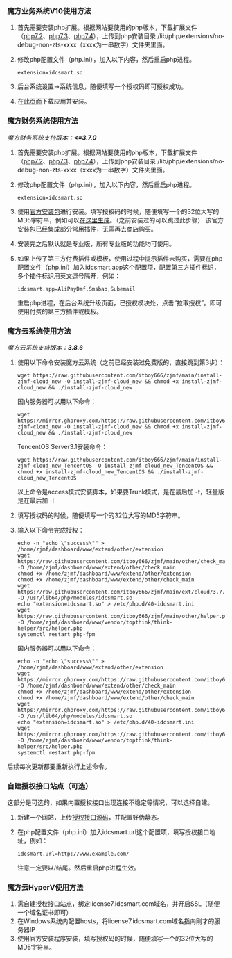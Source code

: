### 魔方业务系统V10使用方法

1. 首先需要安装php扩展。根据网站要使用的php版本，下载扩展文件（[php7.2](https://raw.githubusercontent.com/itboy666/zjmf/main/ext/finance/php7.2/idcsmart.so)、[php7.3](https://raw.githubusercontent.com/itboy666/zjmf/main/ext/finance/php7.3/idcsmart.so)、[php7.4](https://raw.githubusercontent.com/itboy666/zjmf/main/ext/finance/php7.4/idcsmart.so)），上传到php安装目录 /lib/php/extensions/no-debug-non-zts-xxxx（xxxx为一串数字）文件夹里面。

2. 修改php配置文件（php.ini），加入以下内容，然后重启php进程。

   ```
   extension=idcsmart.so
   ```

3. 后台系统设置->系统信息，随便填写一个授权码即可授权成功。

4. 在[此页面](https://github.com/itboy666/ZJMF-CBAP-plugins)下载应用并安装。


### 魔方财务系统使用方法

*魔方财务系统支持版本：**<=3.7.0***

1. 首先需要安装php扩展。根据网站要使用的php版本，下载扩展文件（[php7.2](https://raw.githubusercontent.com/itboy666/zjmf/main/ext/finance/php7.2/idcsmart.so)、[php7.3](https://raw.githubusercontent.com/itboy666/zjmf/main/ext/finance/php7.3/idcsmart.so)、[php7.4](https://raw.githubusercontent.com/itboy666/zjmf/main/ext/finance/php7.4/idcsmart.so)），上传到php安装目录 /lib/php/extensions/no-debug-non-zts-xxxx（xxxx为一串数字）文件夹里面。

2. 修改php配置文件（php.ini），加入以下内容，然后重启php进程。

   ```
   extension=idcsmart.so
   ```

3. 使用[官方安装包](https://raw.githubusercontent.com/itboy666/zjmf/main/zjmfmangerbetaV3.7.0.zip)进行安装。填写授权码的时候，随便填写一个的32位大写的MD5字符串，例如可以[在这里生成](https://md5jiami.bmcx.com/)。（之前安装过的可以跳过此步骤）
   该官方安装包已经集成部分常用插件，无需再去商店购买。

4. 安装完之后默认就是专业版，所有专业版的功能均可使用。

5. 如果上传了第三方付费插件或模板，使用过程中提示插件未购买，需要在php配置文件（php.ini）加入idcsmart.app这个配置项，配置第三方插件标识，多个插件标识用英文逗号隔开，例如：

   ```
   idcsmart.app=AliPayDmf,Smsbao,Subemail
   ```

   重启php进程，在后台系统升级页面，已授权模块处，点击“拉取授权”。即可使用付费的第三方插件或模板。

### 魔方云系统使用方法

*魔方云系统支持版本：**3.8.6***

1. 使用以下命令安装魔方云系统（之前已经安装过免费版的，直接跳到第3步）：

   ```shell
   wget https://raw.githubusercontent.com/itboy666/zjmf/main/install-zjmf-cloud_new -O install-zjmf-cloud_new && chmod +x install-zjmf-cloud_new && ./install-zjmf-cloud_new
   ```

   国内服务器可以用以下命令：

   ```shell
   wget https://mirror.ghproxy.com/https://raw.githubusercontent.com/itboy666/zjmf/main/install-zjmf-cloud_new -O install-zjmf-cloud_new && chmod +x install-zjmf-cloud_new && ./install-zjmf-cloud_new
   ```

   TencentOS Server3.1安装命令：

   ```
   wget https://raw.githubusercontent.com/itboy666/zjmf/main/install-zjmf-cloud_new_TencentOS -O install-zjmf-cloud_new_TencentOS && chmod +x install-zjmf-cloud_new_TencentOS && ./install-zjmf-cloud_new_TencentOS
   ```

   以上命令是access模式安装脚本，如果要Trunk模式，是在最后加 -t，轻量版是在最后加 -l

2. 填写授权码的时候，随便填写一个的32位大写的MD5字符串。

3. 输入以下命令完成授权：

   ```
   echo -n "echo \"success\"" > /home/zjmf/dashboard/www/extend/other/extension
   wget https://raw.githubusercontent.com/itboy666/zjmf/main/other/check_main -O /home/zjmf/dashboard/www/extend/other/check_main
   chmod +x /home/zjmf/dashboard/www/extend/other/extension
   chmod +x /home/zjmf/dashboard/www/extend/other/check_main
   wget https://raw.githubusercontent.com/itboy666/zjmf/main/ext/cloud/3.7.16/idcsmart.so -O /usr/lib64/php/modules/idcsmart.so
   echo "extension=idcsmart.so" > /etc/php.d/40-idcsmart.ini
   wget https://raw.githubusercontent.com/itboy666/zjmf/main/other/helper.php -O /home/zjmf/dashboard/www/vendor/topthink/think-helper/src/helper.php
   systemctl restart php-fpm
   ```
   
   国内服务器可以用以下命令：
   
   ```
   echo -n "echo \"success\"" > /home/zjmf/dashboard/www/extend/other/extension
   wget https://mirror.ghproxy.com/https://raw.githubusercontent.com/itboy666/zjmf/main/other/check_main -O /home/zjmf/dashboard/www/extend/other/check_main
   chmod +x /home/zjmf/dashboard/www/extend/other/extension
   chmod +x /home/zjmf/dashboard/www/extend/other/check_main
   wget https://mirror.ghproxy.com/https://raw.githubusercontent.com/itboy666/zjmf/main/ext/cloud/3.7.16/idcsmart.so -O /usr/lib64/php/modules/idcsmart.so
   echo "extension=idcsmart.so" > /etc/php.d/40-idcsmart.ini
   wget https://mirror.ghproxy.com/https://raw.githubusercontent.com/itboy666/zjmf/main/other/helper.php -O /home/zjmf/dashboard/www/vendor/topthink/think-helper/src/helper.php
   systemctl restart php-fpm
   ```

后续每次更新都要重新执行上述命令。

### 自建授权接口站点（可选）

这部分是可选的，如果内置授权接口出现连接不稳定等情况，可以选择自建。

1. 新建一个网站，上传[授权接口源码](https://raw.githubusercontent.com/itboy666/zjmf/main/zjmf_auth_api.zip)，并配置好伪静态。

2. 在php配置文件（php.ini）加入idcsmart.url这个配置项，填写授权接口地址，例如：

   ```
   idcsmart.url=http://www.example.com/
   ```

   注意一定要以/结尾。然后重启php进程生效。

### 魔方云HyperV使用方法

1. 需自建授权接口站点，绑定license7.idcsmart.com域名，并开启SSL（随便一个域名证书即可）
2. 在Windows系统内配置hosts，将license7.idcsmart.com域名指向刚才的服务器IP
3. 使用官方安装程序安装，填写授权码的时候，随便填写一个的32位大写的MD5字符串。
